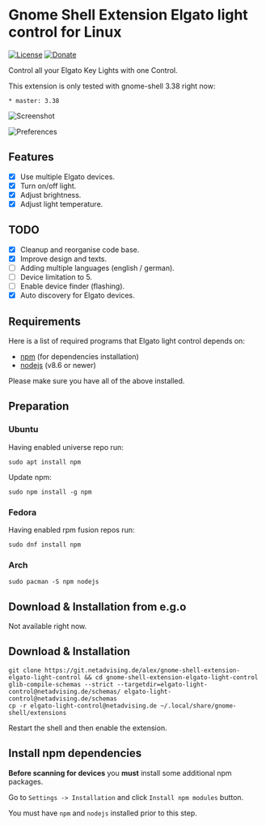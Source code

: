 # Gnome Shell Extension Elgato light control for Linux
[![License](https://img.shields.io/badge/licence-GPL--2.0-orange?logo=appveyor&style=for-the-badge)](https://git.netadvising.de/alex/gnome-shell-extension-elgato-light-control/src/branch/master/COPYING)
[![Donate](https://img.shields.io/badge/Donate-PayPal-blue?logo=appveyor&style=for-the-badge)](https://www.paypal.com/donate?hosted_button_id=WX4VWRKS89666)

Control all your Elgato Key Lights with one Control.

This extension is only tested with gnome-shell 3.38 right now:

    * master: 3.38

![Screenshot](https://git.netadvising.de/alex/gnome-shell-extension-elgato-light-control/raw/branch/master/screenshot.png)

![Preferences](https://git.netadvising.de/alex/gnome-shell-extension-elgato-light-control/raw/branch/master/screenshot-prefs.png)

## Features
- [x] Use multiple Elgato devices.
- [x] Turn on/off light.
- [x] Adjust brightness.
- [x] Adjust light temperature.

## TODO
- [x] Cleanup and reorganise code base.
- [x] Improve design and texts.
- [ ] Adding multiple languages (english / german).
- [ ] Device limitation to 5.
- [ ] Enable device finder (flashing).
- [x] Auto discovery for Elgato devices.

## Requirements
Here is a list of required programs that Elgato light control depends on:
* [npm](https://www.npmjs.com/get-npm) (for dependencies installation)
* [nodejs](https://nodejs.org) (v8.6 or newer)

Please make sure you have all of the above installed.

## Preparation
### Ubuntu
Having enabled universe repo run:
```
sudo apt install npm
```
Update npm:
```
sudo npm install -g npm
```

### Fedora
Having enabled rpm fusion repos run:
```
sudo dnf install npm
```

### Arch
```
sudo pacman -S npm nodejs
```

## Download & Installation from e.g.o
Not available right now.

## Download & Installation
    git clone https://git.netadvising.de/alex/gnome-shell-extension-elgato-light-control && cd gnome-shell-extension-elgato-light-control
    glib-compile-schemas --strict --targetdir=elgato-light-control@netadvising.de/schemas/ elgato-light-control@netadvising.de/schemas
    cp -r elgato-light-control@netadvising.de ~/.local/share/gnome-shell/extensions

Restart the shell and then enable the extension.

## Install npm dependencies
**Before scanning for devices** you **must** install some additional npm packages.

Go to `Settings -> Installation` and click `Install npm modules` button.

You must have `npm` and `nodejs` installed prior to this step.
